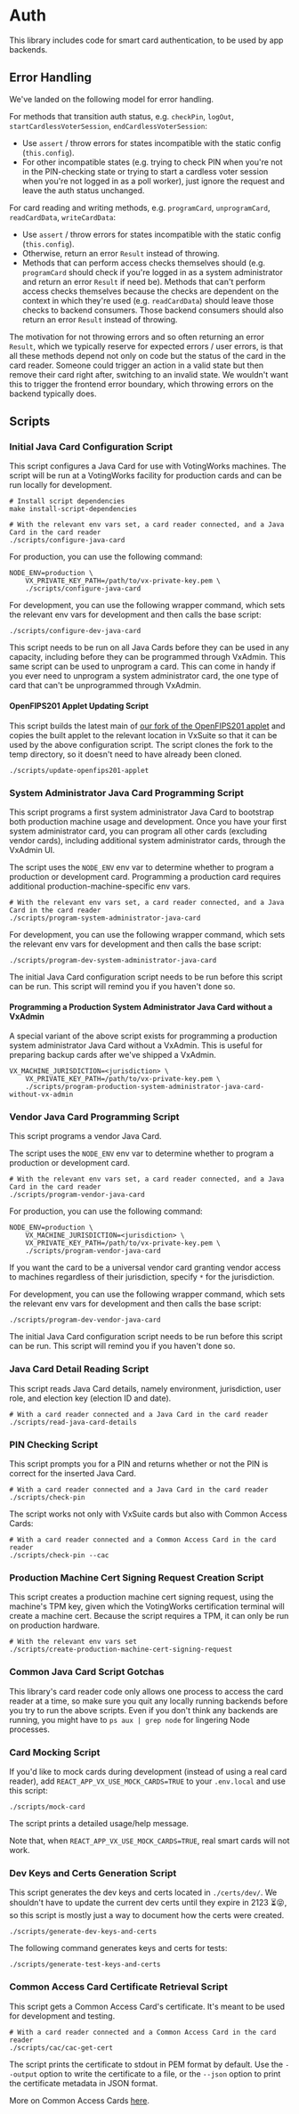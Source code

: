 # Auth

This library includes code for smart card authentication, to be used by app
backends.

## Error Handling

We've landed on the following model for error handling.

For methods that transition auth status, e.g. `checkPin`, `logOut`,
`startCardlessVoterSession`, `endCardlessVoterSession`:

- Use `assert` / throw errors for states incompatible with the static config
  (`this.config`).
- For other incompatible states (e.g. trying to check PIN when you're not in the
  PIN-checking state or trying to start a cardless voter session when you're not
  logged in as a poll worker), just ignore the request and leave the auth status
  unchanged.

For card reading and writing methods, e.g. `programCard`, `unprogramCard`,
`readCardData`, `writeCardData`:

- Use `assert` / throw errors for states incompatible with the static config
  (`this.config`).
- Otherwise, return an error `Result` instead of throwing.
- Methods that can perform access checks themselves should (e.g. `programCard`
  should check if you're logged in as a system administrator and return an error
  `Result` if need be). Methods that can't perform access checks themselves
  because the checks are dependent on the context in which they're used (e.g.
  `readCardData`) should leave those checks to backend consumers. Those backend
  consumers should also return an error `Result` instead of throwing.

The motivation for not throwing errors and so often returning an error `Result`,
which we typically reserve for expected errors / user errors, is that all these
methods depend not only on code but the status of the card in the card reader.
Someone could trigger an action in a valid state but then remove their card
right after, switching to an invalid state. We wouldn't want this to trigger the
frontend error boundary, which throwing errors on the backend typically does.

## Scripts

### Initial Java Card Configuration Script

This script configures a Java Card for use with VotingWorks machines. The script
will be run at a VotingWorks facility for production cards and can be run
locally for development.

```
# Install script dependencies
make install-script-dependencies

# With the relevant env vars set, a card reader connected, and a Java Card in the card reader
./scripts/configure-java-card
```

For production, you can use the following command:

```
NODE_ENV=production \
    VX_PRIVATE_KEY_PATH=/path/to/vx-private-key.pem \
    ./scripts/configure-java-card
```

For development, you can use the following wrapper command, which sets the
relevant env vars for development and then calls the base script:

```
./scripts/configure-dev-java-card
```

This script needs to be run on all Java Cards before they can be used in any
capacity, including before they can be programmed through VxAdmin. This same
script can be used to unprogram a card. This can come in handy if you ever need
to unprogram a system administrator card, the one type of card that can't be
unprogrammed through VxAdmin.

#### OpenFIPS201 Applet Updating Script

This script builds the latest main of
[our fork of the OpenFIPS201 applet](https://github.com/votingworks/OpenFIPS201)
and copies the built applet to the relevant location in VxSuite so that it can
be used by the above configuration script. The script clones the fork to the
temp directory, so it doesn't need to have already been cloned.

```
./scripts/update-openfips201-applet
```

### System Administrator Java Card Programming Script

This script programs a first system administrator Java Card to bootstrap both
production machine usage and development. Once you have your first system
administrator card, you can program all other cards (excluding vendor cards),
including additional system administrator cards, through the VxAdmin UI.

The script uses the `NODE_ENV` env var to determine whether to program a
production or development card. Programming a production card requires
additional production-machine-specific env vars.

```
# With the relevant env vars set, a card reader connected, and a Java Card in the card reader
./scripts/program-system-administrator-java-card
```

For development, you can use the following wrapper command, which sets the
relevant env vars for development and then calls the base script:

```
./scripts/program-dev-system-administrator-java-card
```

The initial Java Card configuration script needs to be run before this script
can be run. This script will remind you if you haven't done so.

#### Programming a Production System Administrator Java Card without a VxAdmin

A special variant of the above script exists for programming a production system
administrator Java Card without a VxAdmin. This is useful for preparing backup
cards after we've shipped a VxAdmin.

```
VX_MACHINE_JURISDICTION=<jurisdiction> \
    VX_PRIVATE_KEY_PATH=/path/to/vx-private-key.pem \
    ./scripts/program-production-system-administrator-java-card-without-vx-admin
```

### Vendor Java Card Programming Script

This script programs a vendor Java Card.

The script uses the `NODE_ENV` env var to determine whether to program a
production or development card.

```
# With the relevant env vars set, a card reader connected, and a Java Card in the card reader
./scripts/program-vendor-java-card
```

For production, you can use the following command:

```
NODE_ENV=production \
    VX_MACHINE_JURISDICTION=<jurisdiction> \
    VX_PRIVATE_KEY_PATH=/path/to/vx-private-key.pem \
    ./scripts/program-vendor-java-card
```

If you want the card to be a universal vendor card granting vendor access to
machines regardless of their jurisdiction, specify `*` for the jurisdiction.

For development, you can use the following wrapper command, which sets the
relevant env vars for development and then calls the base script:

```
./scripts/program-dev-vendor-java-card
```

The initial Java Card configuration script needs to be run before this script
can be run. This script will remind you if you haven't done so.

### Java Card Detail Reading Script

This script reads Java Card details, namely environment, jurisdiction, user
role, and election key (election ID and date).

```
# With a card reader connected and a Java Card in the card reader
./scripts/read-java-card-details
```

### PIN Checking Script

This script prompts you for a PIN and returns whether or not the PIN is correct
for the inserted Java Card.

```
# With a card reader connected and a Java Card in the card reader
./scripts/check-pin
```

The script works not only with VxSuite cards but also with Common Access Cards:

```
# With a card reader connected and a Common Access Card in the card reader
./scripts/check-pin --cac
```

### Production Machine Cert Signing Request Creation Script

This script creates a production machine cert signing request, using the
machine's TPM key, given which the VotingWorks certification terminal will
create a machine cert. Because the script requires a TPM, it can only be run on
production hardware.

```
# With the relevant env vars set
./scripts/create-production-machine-cert-signing-request
```

### Common Java Card Script Gotchas

This library's card reader code only allows one process to access the card
reader at a time, so make sure you quit any locally running backends before you
try to run the above scripts. Even if you don't think any backends are running,
you might have to `ps aux | grep node` for lingering Node processes.

### Card Mocking Script

If you'd like to mock cards during development (instead of using a real card
reader), add `REACT_APP_VX_USE_MOCK_CARDS=TRUE` to your `.env.local` and use
this script:

```
./scripts/mock-card
```

The script prints a detailed usage/help message.

Note that, when `REACT_APP_VX_USE_MOCK_CARDS=TRUE`, real smart cards will not
work.

### Dev Keys and Certs Generation Script

This script generates the dev keys and certs located in `./certs/dev/`. We
shouldn't have to update the current dev certs until they expire in 2123 ⏳😝,
so this script is mostly just a way to document how the certs were created.

```
./scripts/generate-dev-keys-and-certs
```

The following command generates keys and certs for tests:

```
./scripts/generate-test-keys-and-certs
```

### Common Access Card Certificate Retrieval Script

This script gets a Common Access Card's certificate. It's meant to be used for
development and testing.

```
# With a card reader connected and a Common Access Card in the card reader
./scripts/cac/cac-get-cert
```

The script prints the certificate to stdout in PEM format by default. Use the
`--output` option to write the certificate to a file, or the `--json` option to
print the certificate metadata in JSON format.

More on Common Access Cards [here](./src/cac/README.md).
